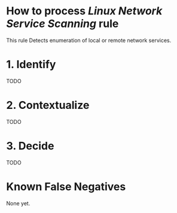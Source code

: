 # How to process *Linux Network Service Scanning* rule
This rule Detects enumeration of local or remote network services.

# 1. Identify
TODO

# 2. Contextualize
TODO

# 3. Decide
TODO

# Known False Negatives
None yet.
